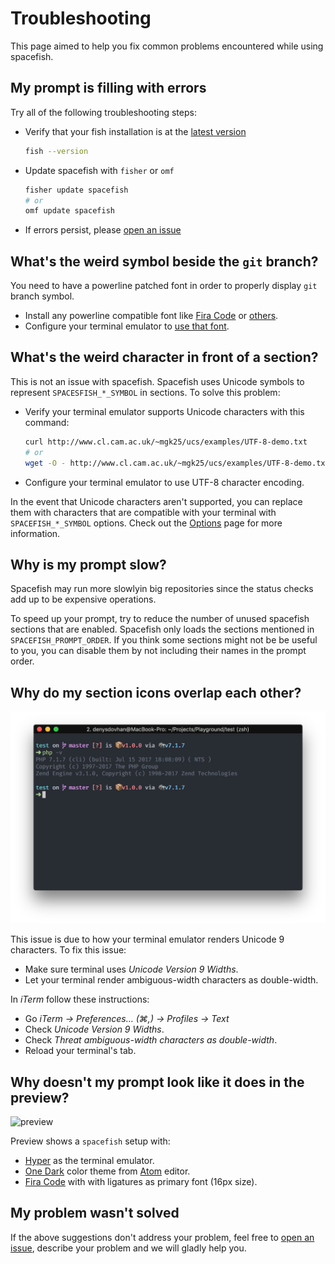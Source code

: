 # Troubleshooting

This page aimed to help you fix common problems encountered while using spacefish.

## My prompt is filling with errors

Try all of the following troubleshooting steps:

* Verify that your fish installation is at the [latest version](https://github.com/fish-shell/fish-shell/releases)

  ```sh
  fish --version
  ```

* Update spacefish with `fisher` or `omf`

  ```sh
  fisher update spacefish
  # or
  omf update spacefish
  ```

* If errors persist, please [open an issue](https://github.com/matchai/spacefish/issues/new)

## What's the weird symbol beside the `git` branch?

You need to have a powerline patched font in order to properly display `git` branch symbol.

* Install any powerline compatible font like [Fira Code](https://github.com/tonsky/FiraCode) or [others](https://github.com/powerline/fonts).
* Configure your terminal emulator to [use that font](https://powerline.readthedocs.io/en/master/troubleshooting/osx.html).

## What's the weird character in front of a section?

This is not an issue with spacefish. Spacefish uses Unicode symbols to represent `SPACESFISH_*_SYMBOL` in sections. To solve this problem:

* Verify your terminal emulator supports Unicode characters with this command:

  ```sh
  curl http://www.cl.cam.ac.uk/~mgk25/ucs/examples/UTF-8-demo.txt
  # or
  wget -O - http://www.cl.cam.ac.uk/~mgk25/ucs/examples/UTF-8-demo.txt
  ```
* Configure your terminal emulator to use UTF-8 character encoding.


In the event that Unicode characters aren't supported, you can replace them with characters that are compatible with your terminal with `SPACEFISH_*_SYMBOL` options. Check out the [Options](./docs/Options.md) page for more information.

## Why is my prompt slow?

Spacefish may run more slowlyin big repositories since the status checks add up to be expensive operations.

To speed up your prompt, try to reduce the number of unused spacefish sections that are enabled. Spacefish only loads the sections mentioned in `SPACEFISH_PROMPT_ORDER`. If you think some sections might not be be useful to you, you can disable them by not including their names in the prompt order.

## Why do my section icons overlap each other?

![overlapping icons](../images/icon-overlap.png)

This issue is due to how your terminal emulator renders Unicode 9 characters. To fix this issue:

* Make sure terminal uses _Unicode Version 9 Widths_.
* Let your terminal render ambiguous-width characters as double-width.

In _iTerm_ follow these instructions:

* Go _iTerm → Preferences… (⌘,) → Profiles → Text_
* Check _Unicode Version 9 Widths_.
* Check _Threat ambiguous-width characters as double-width_.
* Reload your terminal's tab.

## Why doesn't my prompt look like it does in the preview?

![preview](../images/preview.gif)

Preview shows a `spacefish` setup with:

* [Hyper](https://hyper.is) as the terminal emulator.
* [One Dark](https://www.npmjs.com/package/hyperterm-atom-dark) color theme from [Atom](https://atom.io/) editor.
* [Fira Code](https://github.com/tonsky/FiraCode) with with ligatures as primary font (16px size).

## My problem wasn't solved

If the above suggestions don't address your problem, feel free to [open an issue](https://github.com/matchai/spacefish/issues/new), describe your problem and we will gladly help you.
